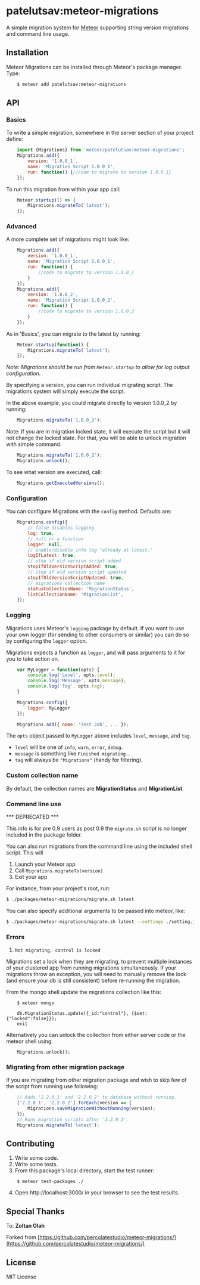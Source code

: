 # patelutsav:meteor-migrations

A simple migration system for [Meteor](http://meteor.com) supporting string version migrations and command line usage.

## Installation

Meteor Migrations can be installed through Meteor's package manager. Type:

``` sh
    $ meteor add patelutsav:meteor-migrations
```

## API

### Basics

To write a simple migration, somewhere in the server section of your project define:

``` javascript
    import {Migrations} from 'meteor/patelutsav:meteor-migrations';
    Migrations.add({
        version: '1.0.0_1',
        name: 'Migration Script 1.0.0_1',
        run: function() {//code to migrate to version 1.0.0_1}
    });
```

To run this migration from within your app call:

``` javascript
    Meteor.startup(() => {
        Migrations.migrateTo('latest');
    });
```

### Advanced

A more complete set of migrations might look like:

``` javascript
    Migrations.add({
        version: '1.0.0_1',
        name: 'Migration Script 1.0.0_1',
        run: function() {
            //code to migrate to version 1.0.0_1
        }
    });
    Migrations.add({
        version: '1.0.0_2',
        name: 'Migration Script 1.0.0_2',
        run: function() {
            //code to migrate to version 1.0.0_2
        }
    });
```

As in 'Basics', you can migrate to the latest by running:

``` javascript
    Meteor.startup(function() {
        Migrations.migrateTo('latest');
    });
```

*Note: Migrations should be run from `Meteor.startup` to allow for log output configuration.*

By specifying a version, you can run individual migrating script. The migrations system will simply execute the script.  

In the above example, you could migrate directly to version 1.0.0_2 by running:

``` javascript
    Migrations.migrateTo('1.0.0_2');
```

 Note: If you are in migration locked state, it will execute the script but it will not change the locked state. For that, you will be able to unlock migration with simple command.

``` javascript
    Migrations.migrateTo('1.0.0_2');
    Migrations.unlock();
```
    
To see what version are executed, call:

``` javascript
    Migrations.getExecutedVersions();
```

### Configuration

You can configure Migrations with the `config` method. Defaults are:

``` javascript
    Migrations.config({
        // false disables logging
        log: true,
        // null or a function
        logger: null,
        // enable/disable info log "already at latest."
        logIfLatest: true,
        // stop if old version script added
        stopIfOldVersionScriptAdded: true,
        // stop if old version script updated
        stopIfOldVersionScriptUpdated: true,
        // migrations collection name
        statusCollectionName: 'MigrationStatus',
        listCollectionName: 'MigrationList',
    });
```

### Logging

Migrations uses Meteor's `logging` package by default. If you want to use your
own logger (for sending to other consumers or similar) you can do so by
configuring the `logger` option.

Migrations expects a function as `logger`, and will pass arguments to it for
you to take action on.

```js
    var MyLogger = function(opts) {
        console.log('Level', opts.level);
        console.log('Message', opts.message);
        console.log('Tag', opts.tag);
    }

    Migrations.config({
        logger: MyLogger
    });

    Migrations.add({ name: 'Test Job', ... });
```

The `opts` object passed to `MyLogger` above includes `level`, `message`, and `tag`.

- `level` will be one of `info`, `warn`, `error`, `debug`.
- `message` is something like `Finished migrating.`.
- `tag` will always be `"Migrations"` (handy for filtering).

### Custom collection name

By default, the collection names are **MigrationStatus** and **MigrationList**.

### Command line use

*** DEPRECATED ***

This info is for pre 0.9 users as post 0.9 the `migrate.sh` script is no longer included in the package folder.

You can also run migrations from the command line using the included shell script. This will

1. Launch your Meteor app
2. Call `Migrations.migrateTo(version)`
3. Exit your app

For instance, from your project's root, run:

``` sh
$ ./packages/meteor-migrations/migrate.sh latest
```

You can also specify additional arguments to be passed into meteor, like:

``` sh
$ ./packages/meteor-migrations/migrate.sh latest --settings ./setting.json
```

### Errors
1. `Not migrating, control is locked`

Migrations set a lock when they are migrating, to prevent multiple instances of your clustered app from running migrations simultaneously. If your migrations throw an exception, you will need to manually remove the lock (and ensure your db is still consistent) before re-running the migration.

From the mongo shell update the migrations collection like this:

```
    $ meteor mongo

    db.MigrationStatus.update({_id:"control"}, {$set:{"locked":false}});
    exit
```

Alternatively you can unlock the collection from either server code or the meteor shell using:

```
    Migrations.unlock();
```

### Migrating from other migration package
If you are migrating from other migration package and wish to skip few of the script from running use following:
```javascript
    // Adds '2.2.0_1' and '2.2.0_2' to database without running.
    ['2.2.0_1', '2.2.0_2'].forEach(version => {
        Migrations.saveMigrationWithoutRunning(version);
    });
    // Runs migration scripts after '2.2.0_2'.
    Migrations.migrateTo('latest');
```

## Contributing

1. Write some code.
2. Write some tests.
3. From this package's local directory, start the test runner:

```
    $ meteor test-packages ./
```

4. Open http://localhost:3000/ in your browser to see the test results.

## Special Thanks
To: **Zoltan Olah**

Forked from [https://github.com/percolatestudio/meteor-migrations/](https://github.com/percolatestudio/meteor-migrations/)

## License
MIT License
